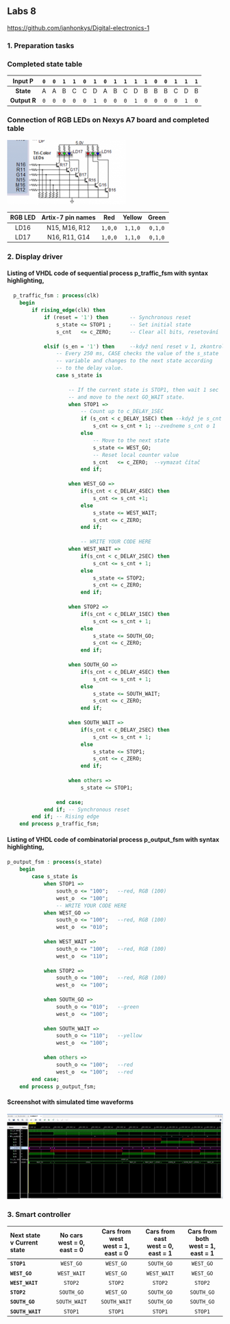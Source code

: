 ## Labs 8

https://github.com/janhonkys/Digital-electronics-1

### 1. Preparation tasks


### Completed state table
| **Input P** | `0` | `0` | `1` | `1` | `0` | `1` | `0` | `1` | `1` | `1` | `1` | `0` | `0` | `1` | `1` | `1` |
| :-: | :-: | :-: | :-: | :-: | :-: | :-: | :-: | :-: | :-: | :-: | :-: | :-: | :-: | :-: | :-: | :-: |
| **State** | A | A | B | C | C | D | A | B | C | D | B | B | B | C | D | B |
| **Output R** | `0` | `0` | `0` | `0` | `0` | `1` | `0` | `0` | `0` | `1` | `0` | `0` | `0` | `0` | `1` | `0` |

### Connection of RGB LEDs on Nexys A7 board and completed table
![Screenshot](/Labs/08-traffic_lights/Images/zap.png)

| **RGB LED** | **Artix-7 pin names** | **Red** | **Yellow** | **Green** |
| :-: | :-: | :-: | :-: | :-: |
| LD16 | N15, M16, R12 | `1,0,0` | `1,1,0` | `0,1,0` |
| LD17 | N16, R11, G14 | `1,0,0` | `1,1,0` | `0,1,0` |


### 2. Display driver

#### Listing of VHDL code of sequential process p_traffic_fsm with syntax highlighting,
```vhdl
  p_traffic_fsm : process(clk)
    begin
        if rising_edge(clk) then
            if (reset = '1') then       -- Synchronous reset
                s_state <= STOP1 ;      -- Set initial state
                s_cnt   <= c_ZERO;      -- Clear all bits, resetování 

            elsif (s_en = '1') then     --když není reset v 1, zkontrolujeme, jestli je s_en v 1
                -- Every 250 ms, CASE checks the value of the s_state 
                -- variable and changes to the next state according 
                -- to the delay value.
                case s_state is

                    -- If the current state is STOP1, then wait 1 sec
                    -- and move to the next GO_WAIT state.
                    when STOP1 =>
                        -- Count up to c_DELAY_1SEC
                        if (s_cnt < c_DELAY_1SEC) then --když je s_cnt menší, než čekání 1 sekundy
                            s_cnt <= s_cnt + 1; --zvedneme s_cnt o 1
                        else
                            -- Move to the next state
                            s_state <= WEST_GO;
                            -- Reset local counter value
                            s_cnt   <= c_ZERO;  --vymazat čítač
                        end if;

                    when WEST_GO =>
                        if(s_cnt < c_DELAY_4SEC) then
                            s_cnt <= s_cnt +1;
                        else
                            s_state <= WEST_WAIT;
                            s_cnt <= c_ZERO;
                        end if;

                        -- WRITE YOUR CODE HERE
                    when WEST_WAIT =>
                        if(s_cnt < c_DELAY_2SEC) then
                            s_cnt <= s_cnt + 1;
                        else
                            s_state <= STOP2;
                            s_cnt <= c_ZERO;
                        end if;
                    
                    when STOP2 =>
                        if(s_cnt < c_DELAY_1SEC) then
                            s_cnt <= s_cnt + 1;
                        else
                            s_state <= SOUTH_GO;
                            s_cnt <= c_ZERO;
                        end if;
                    
                    when SOUTH_GO =>
                        if(s_cnt < c_DELAY_4SEC) then
                            s_cnt <= s_cnt + 1;
                        else
                            s_state <= SOUTH_WAIT;
                            s_cnt <= c_ZERO;
                        end if;
                        
                    when SOUTH_WAIT =>
                        if(s_cnt < c_DELAY_2SEC) then
                            s_cnt <= s_cnt + 1;
                        else
                            s_state <= STOP1;
                            s_cnt <= c_ZERO;
                        end if;
                                 
                    when others =>
                        s_state <= STOP1;

                end case;
            end if; -- Synchronous reset
        end if; -- Rising edge
    end process p_traffic_fsm;
```
#### Listing of VHDL code of combinatorial process p_output_fsm with syntax highlighting,
```vhdl 
p_output_fsm : process(s_state)
    begin
        case s_state is
            when STOP1 =>
                south_o <= "100";   --red, RGB (100)
                west_o  <= "100";
                -- WRITE YOUR CODE HERE
            when WEST_GO =>
                south_o <= "100";   --red, RGB (100)
                west_o  <= "010";
            
            when WEST_WAIT =>
                south_o <= "100";   --red, RGB (100)
                west_o  <= "110";
                
            when STOP2 =>
                south_o <= "100";   --red, RGB (100)
                west_o  <= "100";
                
            when SOUTH_GO =>
                south_o <= "010";   --green
                west_o  <= "100";

            when SOUTH_WAIT =>
                south_o <= "110";   --yellow
                west_o  <= "100";   

            when others =>
                south_o <= "100";   --red
                west_o  <= "100";   --red
        end case;
    end process p_output_fsm;

``` 
#### Screenshot with simulated time waveforms

![Screenshot](/Labs/08-traffic_lights/Images/sig.jpg)

### 3. Smart controller
| **Next state<br />v Current state** | No cars <br />west = 0, east = 0 | Cars from west<br />west = 1, east = 0 | Cars from east<br />west = 0, east = 1 | Cars from both<br />west = 1, east = 1 |
| :-- | :-: | :-: | :-: | :-: |
| **`STOP1`**  | `WEST_GO` | `WEST_GO` | `SOUTH_GO` | `WEST_GO` |
| **`WEST_GO`** | `WEST_WAIT` | ``WEST_GO`` | `WEST_WAIT` | ``WEST_GO`` |
| **`WEST_WAIT`** | ``STOP2`` | `STOP2` | ``STOP2`` | ``STOP2`` |
| **`STOP2`**  | `SOUTH_GO` | `WEST_GO` | `SOUTH_GO` | ``SOUTH_GO`` |
| **`SOUTH_GO`** | `SOUTH_WAIT` | `SOUTH_WAIT` | `SOUTH_GO` | ```SOUTH_GO``` |
| **`SOUTH_WAIT`** | `STOP1` | `STOP1` | `STOP1` | ``STOP1`` |


